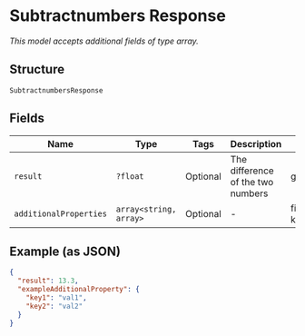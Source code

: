 
# Subtractnumbers Response

*This model accepts additional fields of type array.*

## Structure

`SubtractnumbersResponse`

## Fields

| Name | Type | Tags | Description | Getter | Setter |
|  --- | --- | --- | --- | --- | --- |
| `result` | `?float` | Optional | The difference of the two numbers | getResult(): ?float | setResult(?float result): void |
| `additionalProperties` | `array<string, array>` | Optional | - | findAdditionalProperty(string key): array | additionalProperty(string key, array value): void |

## Example (as JSON)

```json
{
  "result": 13.3,
  "exampleAdditionalProperty": {
    "key1": "val1",
    "key2": "val2"
  }
}
```

